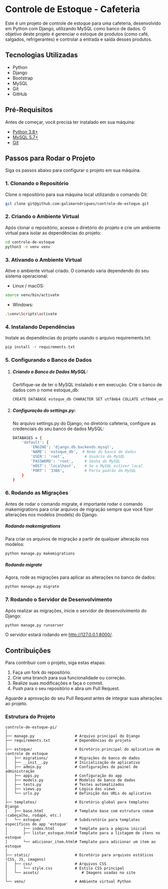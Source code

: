 # Controle de Estoque - Cafeteria

Este é um projeto de controle de estoque para uma cafeteria, desenvolvido em Python com Django, utilizando MySQL como banco de dados. O objetivo deste projeto é gerenciar o estoque de produtos (como café, salgados, refrigerantes) e controlar a entrada e saída desses produtos.

## Tecnologias Utilizadas

- Python
- Django
- Bootstrap
- MySQL
- Git
- GitHub

## Pré-Requisitos

Antes de começar, você precisa ter instalado em sua máquina:

- [Python 3.8+](https://www.python.org/downloads/)
- [MySQL 5.7+](https://dev.mysql.com/downloads/)
- [Git](https://git-scm.com/)

## Passos para Rodar o Projeto

Siga os passos abaixo para configurar o projeto em sua máquina.

### 1. Clonando o Repositório

Clone o repositório para sua máquina local utilizando o comando Git:

```bash
git clone git@github.com:galimarodrigues/controle-de-estoque.git
```

### 2. Criando o Ambiente Virtual

Após clonar o repositório, acesse o diretório do projeto e crie um ambiente virtual para isolar as dependências do projeto:

```bash
cd controle-de-estoque
python3 -m venv venv
```

### 3. Ativando o Ambiente Virtual

Ative o ambiente virtual criado. O comando varia dependendo do seu sistema operacional:

- Linux / macOS:
```bash
source venv/bin/activate
```

- Windows:
```bash
.\venv\Scripts\activate
```

### 4. Instalando Dependências
Instale as dependências do projeto usando o arquivo requirements.txt:

```bash
pip install -r requirements.txt
```

### 5. Configurando o Banco de Dados
1. ##### Criando o Banco de Dados MySQL:
    Certifique-se de ter o MySQL instalado e em execução. Crie o banco de dados com o nome estoque_db:
    ```bash
    CREATE DATABASE estoque_db CHARACTER SET utf8mb4 COLLATE utf8mb4_unicode_ci;
    ```

2. ##### Configuração do settings.py:
    No arquivo settings.py do Django, no diretório cafeteria, configure as credenciais do seu banco de dados MySQL:
    ```bash
    DATABASES = {
        'default': {
            'ENGINE': 'django.db.backends.mysql',
            'NAME': 'estoque_db',  # Nome do banco de dados
            'USER': 'root',         # Usuário do MySQL
            'PASSWORD': 'root',     # Senha do MySQL
            'HOST': 'localhost',    # Se o MySQL estiver local
            'PORT': '3306',         # Porta padrão do MySQL
        }
    }
    ```

### 6. Rodando as Migrações
Antes de rodar o comando migrate, é importante rodar o comando makemigrations para criar arquivos de migração sempre que você fizer alterações nos modelos (models) do Django.

##### Rodando makemigrations
Para criar os arquivos de migração a partir de qualquer alteração nos modelos:

```bash
python manage.py makemigrations
```

##### Rodando migrate
Agora, rode as migrações para aplicar as alterações no banco de dados:

```bash
python manage.py migrate
```

### 7. Rodando o Servidor de Desenvolvimento
Após realizar as migrações, inicie o servidor de desenvolvimento do Django:

```bash
python manage.py runserver
```

O servidor estará rodando em http://127.0.0.1:8000/.

## Contribuições

Para contribuir com o projeto, siga estas etapas:

1. Faça um fork do repositório.
2. Crie uma branch para sua funcionalidade ou correção.
3. Realize suas modificações e faça o commit.
4. Push para o seu repositório e abra um Pull Request.

Aguarde a aprovação do seu Pull Request antes de integrar suas alterações ao projeto.

### Estrutura do Projeto
```
controle-de-estoque-pi/
│
├── manage.py                  # Arquivo principal do Django
├── requirements.txt           # Dependências do projeto
│
├── estoque/                   # Diretório principal do aplicativo de controle de estoque
│   ├── migrations/            # Migrações do banco de dados
│   ├── __init__.py            # Inicialização do aplicativo
│   ├── admin.py               # Configurações do painel de administração
│   ├── apps.py                # Configuração do app
│   ├── models.py              # Modelos de banco de dados
│   ├── tests.py               # Testes automatizados
│   ├── views.py               # Lógica das views
│   └── urls.py                # Definição das URLs do aplicativo
│
├── templates/                 # Diretório global para templates Django
│   ├── base.html              # Template base com estrutura comum (cabeçalho, rodapé, etc.)
│   └── estoque/               # Subdiretório para templates específicos do app 'estoque'
│       ├── index.html         # Template para a página inicial
│       ├── listar_estoque.html# Template para a listagem de itens no estoque
│       └── adicionar_item.html# Template para adicionar um item ao estoque
│
├── static/                    # Diretório para arquivos estáticos (CSS, JS, imagens)
│   ├── css/                   # Arquivos CSS
│   │   └── style.css          # Estilo CSS principal
│   └── assets/                   # Imagens usadas no site
│
└── venv/                      # Ambiente virtual Python
```